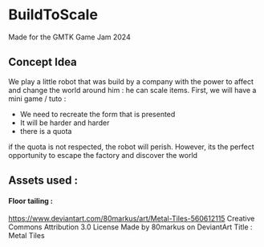 # BuildToScale
Made for the GMTK Game Jam 2024

## Concept Idea
We play a little robot that was build by a company with the power to affect and change the world around him : he can scale items. First, we will have a mini game / tuto :

- We need to recreate the form that is presented
- It will be harder and harder
- there is a quota


if the quota is not respected, the robot will perish. However, its the perfect opportunity to escape the factory and discover the world




## Assets used :

#### Floor tailing :
https://www.deviantart.com/80markus/art/Metal-Tiles-560612115
Creative Commons Attribution 3.0 License
Made by 80markus on DeviantArt
Title : Metal Tiles